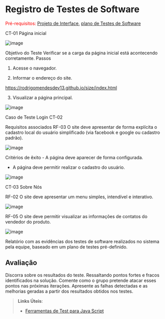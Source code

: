 # Registro de Testes de Software

<span style="color:red">Pré-requisitos: <a href="3-Projeto de Interface.md"> Projeto de Interface</a></span>, <a href="8-Plano de Testes de Software.md"> plano de Testes de Software</a>



CT-01 Página inicial

![image](https://user-images.githubusercontent.com/91230711/143782753-0b0ff72e-a5d4-48b1-b8c2-2245efce921c.png)







Objetivo do Teste	Verificar se a carga da página inicial está acontecendo corretamente.
Passos	

1) Acesse o navegador.


2) Informar o endereço do site.

https://rodrigomendesdev13.github.io/size/index.html



3) Visualizar a página principal.


![image](https://user-images.githubusercontent.com/91230711/143783094-0ffc80af-beca-426e-9dbf-27fed65a2d43.png)





Caso de Teste	Login CT-02


Requisitos associados	RF-03 O site deve apresentar de forma explícita o cadastro local do usuário simplificado (via facebook e google ou cadastro padrão).


![image](https://user-images.githubusercontent.com/91230711/143783155-c168bfb2-efb0-465c-8a5c-30b568dc78d8.png)



Critérios de êxito	- A página deve aparecer de forma configurada.
- A página deve permitir realizar o cadastro do usuário.



![image](https://user-images.githubusercontent.com/91230711/143783292-31402394-71fd-4e70-9f61-bc4fc561bbc3.png)

CT-03 Sobre Nós

RF-02 O site deve apresentar um menu simples, intendível e interativo.


![image](https://user-images.githubusercontent.com/91230711/143783454-dd54a80c-b180-4e5b-834e-8ce5d0f952af.png)



RF-05 O site deve permitir visualizar as informações de contatos do vendedor do produto.



![image](https://user-images.githubusercontent.com/91230711/143783511-897ed67e-8fab-4c0b-a536-b5ff7754e027.png)





Relatório com as evidências dos testes de software realizados no sistema pela equipe, baseado em um plano de testes pré-definido.

## Avaliação

Discorra sobre os resultados do teste. Ressaltando pontos fortes e fracos identificados na solução. Comente como o grupo pretende atacar esses pontos nas próximas iterações. Apresente as falhas detectadas e as melhorias geradas a partir dos resultados obtidos nos testes.

> **Links Úteis**:
> - [Ferramentas de Test para Java Script](https://geekflare.com/javascript-unit-testing/)
